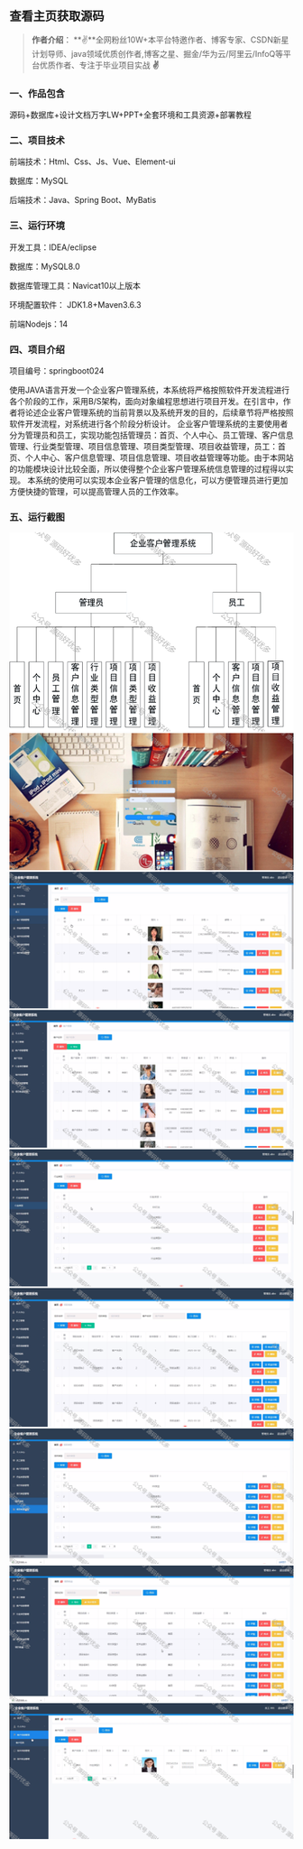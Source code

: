  
## 查看主页获取源码

> **作者介绍**： **✌**全网粉丝10W+本平台特邀作者、博客专家、CSDN新星计划导师、java领域优质创作者,博客之星、掘金/华为云/阿里云/InfoQ等平台优质作者、专注于毕业项目实战 **✌**

  

### 一、作品包含

源码+数据库+设计文档万字LW+PPT+全套环境和工具资源+部署教程

### 二、项目技术

前端技术：Html、Css、Js、Vue、Element-ui

数据库：MySQL

后端技术：Java、Spring Boot、MyBatis

  

### 三、运行环境

开发工具：IDEA/eclipse

数据库：MySQL8.0

数据库管理工具：Navicat10以上版本

环境配置软件： JDK1.8+Maven3.6.3

前端Nodejs：14

  

### 四、项目介绍

项目编号：springboot024

使用JAVA语言开发一个企业客户管理系统，本系统将严格按照软件开发流程进行各个阶段的工作，采用B/S架构，面向对象编程思想进行项目开发。在引言中，作者将论述企业客户管理系统的当前背景以及系统开发的目的，后续章节将严格按照软件开发流程，对系统进行各个阶段分析设计。
企业客户管理系统的主要使用者分为管理员和员工，实现功能包括管理员：首页、个人中心、员工管理、客户信息管理、行业类型管理、项目信息管理、项目类型管理、项目收益管理，员工：首页、个人中心、客户信息管理、项目信息管理、项目收益管理等功能。由于本网站的功能模块设计比较全面，所以使得整个企业客户管理系统信息管理的过程得以实现。
本系统的使用可以实现本企业客户管理的信息化，可以方便管理员进行更加方便快捷的管理，可以提高管理人员的工作效率。

### 五、运行截图

![1.png](./1.png)
![2.png](./2.png)
![3.png](./3.png)
![4.png](./4.png)
![5.png](./5.png)
![6.png](./6.png)
![7.png](./7.png)
![8.png](./8.png)
![9.png](./9.png)




  
